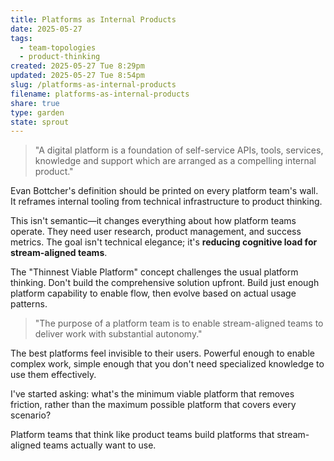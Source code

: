 ```yaml
---
title: Platforms as Internal Products
date: 2025-05-27
tags:
  - team-topologies
  - product-thinking
created: 2025-05-27 Tue 8:29pm
updated: 2025-05-27 Tue 8:54pm
slug: /platforms-as-internal-products
filename: platforms-as-internal-products
share: true
type: garden
state: sprout
---
```


> "A digital platform is a foundation of self-service APIs, tools, services, knowledge and support which are arranged as a compelling internal product."

Evan Bottcher's definition should be printed on every platform team's wall. It reframes internal tooling from technical infrastructure to product thinking.

This isn't semantic—it changes everything about how platform teams operate. They need user research, product management, and success metrics. The goal isn't technical elegance; it's **reducing cognitive load for stream-aligned teams**.

The "Thinnest Viable Platform" concept challenges the usual platform thinking. Don't build the comprehensive solution upfront. Build just enough platform capability to enable flow, then evolve based on actual usage patterns.

> "The purpose of a platform team is to enable stream-aligned teams to deliver work with substantial autonomy."

The best platforms feel invisible to their users. Powerful enough to enable complex work, simple enough that you don't need specialized knowledge to use them effectively.

I've started asking: what's the minimum viable platform that removes friction, rather than the maximum possible platform that covers every scenario?

Platform teams that think like product teams build platforms that stream-aligned teams actually want to use.